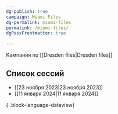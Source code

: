```yaml
---
dg-publish: true
campaign: Miami Files
dg-permalink: miami-files
permalink: /miami-files/
dgPassFrontmatter: true

---
```


Кампания по [[Dresden files\|Dresden files]]
## Список сессий
- [[23 ноября 2023\|23 ноября 2023]]
- [[11 января 2024\|11 января 2024]]

{ .block-language-dataview}

